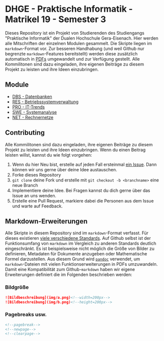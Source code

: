 # DHGE - Praktische Informatik - Matrikel 19 - Semester 3

Dieses Repository ist ein Projekt von Studierenden des Studiengangs "Praktische Informatik" der Dualen Hochschule Gera-Eisenach. Hier werden alle Mitschriften der einzelnen Modulen gesammelt. Die Skripte liegen im `markdown`-Format vor. Zur besseren Handhabung (und weil Github nur begrenzte `markdown`-Features bereitstellt) werden diese zusätzlich automatisch in [PDFs](https://github.com/importPI19fromDHGE/dhge-pi19-sem3/releases) umgewandelt und zur Verfügung gestellt. Alle Kommilitonen sind dazu eingeladen, ihre eigenen Beiträge zu diesem Projekt zu leisten und ihre Ideen einzubringen.

## Module

- [DBS - Datenbanken](./DBS)
- [RES - Betriebssystemverwaltung](./RES)
- [PRO - IT-Trends](./PRO)
- [SWE - Systemanalyse](./SWE)
- [NET - Rechnernetze](./NET)

## Contributing

Alle Kommilitonen sind dazu eingeladen, ihre eigenen Beiträge zu diesem Projekt zu leisten und ihre Ideen einzubringen. Wenn du einen Beitrag leisten willst, kannst du wie folgt vorgehen:

1. Wenn du hier Neu bist, erstelle auf jeden Fall ersteinmal [ein Issue](./issues). Dann können wir uns gerne über deine Idee austauschen.
2. Forke dieses Repository
3. `git clone` deine Fork und erstelle mit `git checkout -b <branchname>` eine neue Branch
4. Implementiere deine Idee. Bei Fragen kannst du dich gerne über das Issue an uns wenden.
5. Erstelle eine Pull Request, markiere dabei die Personen aus dem Issue und warte auf Feedback.

## Markdown-Erweiterungen

Alle Skripte in diesem Repository sind im `markdown`-Format verfasst. Für dieses existieren [viele verschiedene Standards](https://de.wikipedia.org/wiki/Markdown#Weiterentwicklungen,_Variationen_und_Erg%C3%A4nzungen). Auf Github selbst ist der Funktionsumfang von `markdown` im Vergleich zu anderen Standards deutlich eingeschränkt. Es ist beispielsweise nicht möglich die Größe von Bilder zu definieren, Metadaten für Dokumente anzugeben oder Mathematische Formel darzustellen. Aus diesem Grund wird [`pandoc`](https://pandoc.org/) verwendet, um `markdown`-Dateien mit vielen Funktionserweiterungen in PDFs umzuwandeln. Damit eine Kompatibilität zum Github-`markdown` haben wir eigene Erweiterungen definiert die im Folgenden beschrieben werden:

### Bildgröße

```md
![Bildbeschreibung](img/a.png)<!--width=200px-->
![Bildbeschreibung](img/b.png)<!--height=200px-->
```

### Pagebreaks usw.

```md
<!--pagebreak-->
<!--newpage-->
<!--clearpage-->
```
